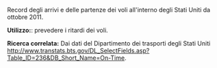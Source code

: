 Record degli arrivi e delle partenze dei voli all'interno degli Stati Uniti da ottobre 2011.<p> </p><b>Utilizzo:</b>: prevedere i ritardi dei voli. <p> </p><b>Ricerca correlata:</b> Dai dati del Dipartimento dei trasporti degli Stati Uniti <a href="http://www.transtats.bts.gov/DL_SelectFields.asp?Table_ID=236&DB_Short_Name=On-Time">http://www.transtats.bts.gov/DL_SelectFields.asp?Table_ID=236&DB_Short_Name=On-Time</a>.

<!---HONumber=July15_HO1-->